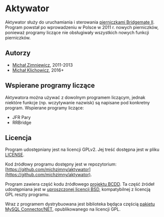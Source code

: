 # Aktywator

Aktywator służy do uruchamiania i sterowania [pierniczkami Bridgemate II](http://www.bridgemate.com/). Program powstał po wprowadzeniu w Polsce w 2011 r. nowych pierniczków, ponieważ programy liczące nie obsługiwały wszystkich nowych funkcji pierniczków.

## Autorzy

* [Michał Zimniewicz](https://github.com/michzimny), 2011-2013
* [Michał Klichowicz](https://github.com/emkael), 2016+

## Wspierane programy liczące

Aktywatora można używać z dowolnym programem liczącym, jednak niektóre funkcje (np. wczytywanie nazwisk) są napisane pod konkretny program. Wspierane programy liczące:

* JFR Pary
* RRBridge

## Licencja

Program udostępniany jest na licencji GPLv2. Jej treść dostępna jest w pliku [LICENSE](LICENSE).

Kod źródłowy programu dostępny jest w repozytorium: [https://github.com/michzimny/aktywator](https://github.com/michzimny/aktywator).

Program zawiera część kodu źródłowego [projektu BCDD](http://github.com/emkael/bcdd). Ta część źródeł udostępniana jest w [uproszczonej licencji BSD](https://opensource.org/licenses/BSD-2-Clause), kompatybilnej z licencją GPL reszty programu.

Wraz z programem dystrybuowana jest biblioteka będąca częścią [pakietu MySQL Connector/NET](https://dev.mysql.com/downloads/connector/net/), opublikowanego na licencji GPL.
